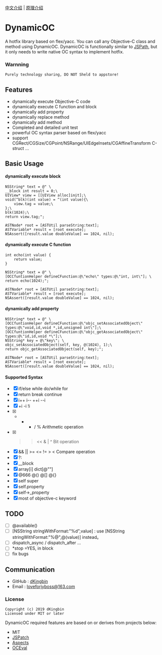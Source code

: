 [中文介绍](https://github.com/dKingbin/DynamicOC/blob/master/README-chs.md) | [原理介绍](https://github.com/dKingbin/DynamicOC/blob/master/principle_chs.md)

# DynamicOC
A hotfix library based on flex/yacc. You can call any Objective-C class and method using DynamicOC.
DynamicOC is functionally similar to [JSPath](https://github.com/bang590/JSPatch), but it only needs to write native OC syntax to implement hotfix.

### Warnning

```
Purely technology sharing, DO NOT Sheld to appstore! 
```

## Features

- dynamically execute Objective-C code
- dynamically execute C function and block 
- dynamically add property
- dynamically replace method
- dynamically add method
- Completed and detailed unit test
-  powerful OC syntax parser based on flex/yacc
- support CGRect/CGSize/CGPoint/NSRange/UIEdgeInsets/CGAffineTransform C-struct
...

## Basic Usage

####  dynamically execute block 

```
NSString* text = @" \
__block int result = 0;\
UIView* view = [[UIView alloc]init];\
void(^blk)(int value) = ^(int value){\
    view.tag = value;\
};\
blk(1024);\
return view.tag;";

ASTNode* root = [ASTUtil parseString:text];
ASTVariable* result = [root execute];
NSAssert([result.value doubleValue] == 1024, nil);
```

#### dynamically execute C function

```
int echo(int value) {
    return value;
}

NSString* text = @" \
[OCCfuntionHelper defineCFunction:@\"echo\" types:@\"int, int\"]; \
return echo(1024);";

ASTNode* root = [ASTUtil parseString:text];
ASTVariable* result = [root execute];
NSAssert([result.value doubleValue] == 1024, nil);
```

#### dynamically add property

```
NSString* text = @" \
[OCCfuntionHelper defineCFunction:@\"objc_setAssociatedObject\" types:@\"void,id,void *,id,unsigned int\"];\
[OCCfuntionHelper defineCFunction:@\"objc_getAssociatedObject\" types:@\"id,id,void *\"];\
NSString* key = @\"key\"; \
objc_setAssociatedObject(self, key, @(1024), 1);\
return objc_getAssociatedObject(self, key);";

ASTNode* root = [ASTUtil parseString:text];
ASTVariable* result = [root execute];
NSAssert([result.value doubleValue] == 1024, nil);
```

####  Supported Syntax

* [x]  if/else  while do/while for
* [x]  return break continue 
* [x]  i++ i-- ++i --i
* [x]  +i  -i  !i
* [x]  + - * / %     Arithmetic operation
* [x]  >> << & | ^ Bit operation
* [x]  && || >= <= != > < Compare operation
* [x]  ?:
* [x]  __block
* [x] array[i] dict[@""]
* [x] @666  @()  @[]  @{}
* [x] self super
* [x] self.property 
* [x] self->_property
* [x] most of objective-c keyword

## TODO
* [ ] @available()
* [ ] [NSString stringWithFormat:"%d",value] : use [NSString stringWithFormat:"%@",@(value)] instead。
* [ ] dispatch_async / dispatch_after ...
* [ ] *stop =YES, in block
* [ ] fix bugs

## Communication

- GitHub : [dKingbin](https://github.com/dKingbin)
- Email : loveforjyboss@163.com

### License

```
Copyright (c) 2019 dKingbin
Licensed under MIT or later
```

DynamicOC required features are based on or derives from projects below:
- MIT
- [JSPatch](https://github.com/bang590/JSPatch)
- [Aspects](https://github.com/steipete/Aspects)
- [OCEval](https://github.com/lilidan/OCEval)
